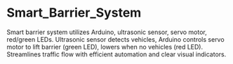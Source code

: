 # Smart_Barrier_System
Smart barrier system utilizes Arduino, ultrasonic sensor, servo motor, red/green LEDs. Ultrasonic sensor detects vehicles, Arduino controls servo motor to lift barrier (green LED), lowers when no vehicles (red LED). Streamlines traffic flow with efficient automation and clear visual indicators.
